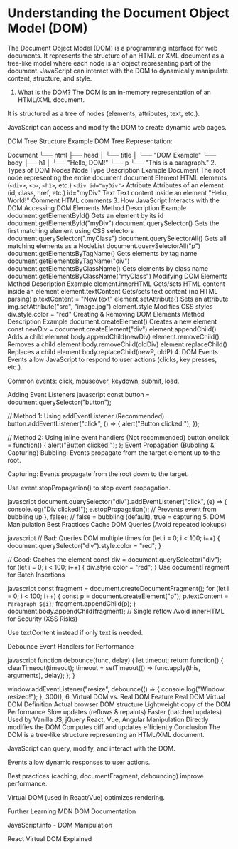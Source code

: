 # Understanding the Document Object Model (DOM)

The Document Object Model (DOM) is a programming interface for web documents. It represents the structure of an HTML or XML document as a tree-like model where each node is an object representing part of the document. JavaScript can interact with the DOM to dynamically manipulate content, structure, and style.

1. What is the DOM?
The DOM is an in-memory representation of an HTML/XML document.

It is structured as a tree of nodes (elements, attributes, text, etc.).

JavaScript can access and modify the DOM to create dynamic web pages.

DOM Tree Structure Example
DOM Tree Representation:

Document
└── html
    ├── head
    │   └── title
    │       └── "DOM Example"
    └── body
        ├── h1
        │   └── "Hello, DOM!"
        └── p
            └── "This is a paragraph."
2. Types of DOM Nodes
Node Type Description Example
Document The root node representing the entire document document
Element HTML elements (`<div>`, `<p>`, `<h1>`, etc.) `<div id="myDiv">`
Attribute Attributes of an element (id, class, href, etc.) id="myDiv"
Text Text content inside an element "Hello, World!"
Comment HTML comments <!-- This is a comment -->
3. How JavaScript Interacts with the DOM
Accessing DOM Elements
Method Description Example
document.getElementById() Gets an element by its id document.getElementById("myDiv")
document.querySelector() Gets the first matching element using CSS selectors document.querySelector(".myClass")
document.querySelectorAll() Gets all matching elements as a NodeList document.querySelectorAll("p")
document.getElementsByTagName() Gets elements by tag name document.getElementsByTagName("div")
document.getElementsByClassName() Gets elements by class name document.getElementsByClassName("myClass")
Modifying DOM Elements
Method Description Example
element.innerHTML Gets/sets HTML content inside an element
element.textContent Gets/sets text content (no HTML parsing) p.textContent = "New text"
element.setAttribute() Sets an attribute img.setAttribute("src", "image.jpg")
element.style Modifies CSS styles div.style.color = "red"
Creating & Removing DOM Elements
Method Description Example
document.createElement() Creates a new element const newDiv = document.createElement("div")
element.appendChild() Adds a child element body.appendChild(newDiv)
element.removeChild() Removes a child element body.removeChild(oldDiv)
element.replaceChild() Replaces a child element body.replaceChild(newP, oldP)
4. DOM Events
Events allow JavaScript to respond to user actions (clicks, key presses, etc.).

Common events: click, mouseover, keydown, submit, load.

Adding Event Listeners
javascript
const button = document.querySelector("button");

// Method 1: Using addEventListener (Recommended)
button.addEventListener("click", () => {
    alert("Button clicked!");
});

// Method 2: Using inline event handlers (Not recommended)
button.onclick = function() {
    alert("Button clicked!");
};
Event Propagation (Bubbling & Capturing)
Bubbling: Events propagate from the target element up to the root.

Capturing: Events propagate from the root down to the target.

Use event.stopPropagation() to stop event propagation.

javascript
document.querySelector("div").addEventListener("click", (e) => {
    console.log("Div clicked!");
    e.stopPropagation(); // Prevents event from bubbling up
}, false); // false = bubbling (default), true = capturing
5. DOM Manipulation Best Practices
Cache DOM Queries (Avoid repeated lookups)

javascript
// Bad: Queries DOM multiple times
for (let i = 0; i < 100; i++) {
    document.querySelector("div").style.color = "red";
}

// Good: Caches the element
const div = document.querySelector("div");
for (let i = 0; i < 100; i++) {
    div.style.color = "red";
}
Use documentFragment for Batch Insertions

javascript
const fragment = document.createDocumentFragment();
for (let i = 0; i < 100; i++) {
    const p = document.createElement("p");
    p.textContent = `Paragraph ${i}`;
    fragment.appendChild(p);
}
document.body.appendChild(fragment); // Single reflow
Avoid innerHTML for Security (XSS Risks)

Use textContent instead if only text is needed.

Debounce Event Handlers for Performance

javascript
function debounce(func, delay) {
    let timeout;
    return function() {
        clearTimeout(timeout);
        timeout = setTimeout(() => func.apply(this, arguments), delay);
    };
}

window.addEventListener("resize", debounce(() => {
    console.log("Window resized!");
}, 300));
6. Virtual DOM vs. Real DOM
Feature Real DOM Virtual DOM
Definition Actual browser DOM structure Lightweight copy of the DOM
Performance Slow updates (reflows & repaints) Faster (batched updates)
Used by Vanilla JS, jQuery React, Vue, Angular
Manipulation Directly modifies the DOM Computes diff and updates efficiently
Conclusion
The DOM is a tree-like structure representing an HTML/XML document.

JavaScript can query, modify, and interact with the DOM.

Events allow dynamic responses to user actions.

Best practices (caching, documentFragment, debouncing) improve performance.

Virtual DOM (used in React/Vue) optimizes rendering.

Further Learning
MDN DOM Documentation

JavaScript.info - DOM Manipulation

React Virtual DOM Explained
